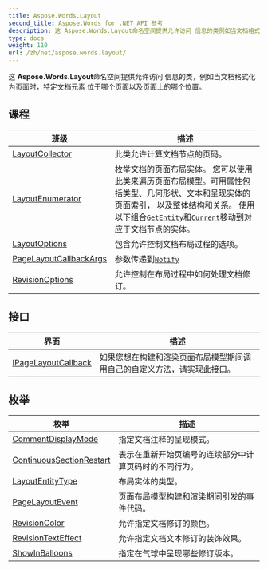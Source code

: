 ```yaml
---
title: Aspose.Words.Layout
second_title: Aspose.Words for .NET API 参考
description: 这 Aspose.Words.Layout命名空间提供允许访问 信息的类例如当文档格式化为页面时特定文档元素 位于哪个页面以及页面上的哪个位置
type: docs
weight: 110
url: /zh/net/aspose.words.layout/
---
```

这 **Aspose.Words.Layout**命名空间提供允许访问 信息的类，例如当文档格式化为页面时，特定文档元素 位于哪个页面以及页面上的哪个位置。

## 课程

| 班级 | 描述 |
| --- | --- |
| [LayoutCollector](./layoutcollector/) | 此类允许计算文档节点的页码。 |
| [LayoutEnumerator](./layoutenumerator/) | 枚举文档的页面布局实体。 您可以使用此类来遍历页面布局模型。可用属性包括类型、几何形状、文本和呈现实体的页面索引， 以及整体结构和关系。 使用以下组合[`GetEntity`](../aspose.words.layout/layoutcollector/getentity/)和[`Current`](../aspose.words.layout/layoutenumerator/current/)移动到对应于文档节点的实体。 |
| [LayoutOptions](./layoutoptions/) | 包含允许控制文档布局过程的选项。 |
| [PageLayoutCallbackArgs](./pagelayoutcallbackargs/) | 参数传递到[`Notify`](../aspose.words.layout/ipagelayoutcallback/notify/) |
| [RevisionOptions](./revisionoptions/) | 允许控制在布局过程中如何处理文档修订。 |
## 接口

| 界面 | 描述 |
| --- | --- |
| [IPageLayoutCallback](./ipagelayoutcallback/) | 如果您想在构建和渲染页面布局模型期间调用自己的自定义方法，请实现此接口。 |
## 枚举

| 枚举 | 描述 |
| --- | --- |
| [CommentDisplayMode](./commentdisplaymode/) | 指定文档注释的呈现模式。 |
| [ContinuousSectionRestart](./continuoussectionrestart/) | 表示在重新开始页编号的连续部分中计算页码时的不同行为。 |
| [LayoutEntityType](./layoutentitytype/) | 布局实体的类型。 |
| [PageLayoutEvent](./pagelayoutevent/) | 页面布局模型构建和渲染期间引发的事件代码。 |
| [RevisionColor](./revisioncolor/) | 允许指定文档修订的颜色。 |
| [RevisionTextEffect](./revisiontexteffect/) | 允许指定文档文本修订的装饰效果。 |
| [ShowInBalloons](./showinballoons/) | 指定在气球中呈现哪些修订版本。 |


